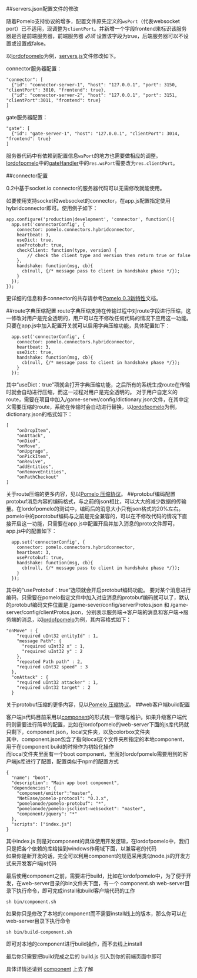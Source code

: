 ##servers.json配置文件的修改

随着Pomelo支持协议的增多，配置文件原先定义的`wsPort`（代表websocket port）已不适用，现调整为`clientPort`。并新增一个字段frontend来标识该服务器是否是前端服务器，前端服务器 *必须* 设置该字段为true，后端服务器可以不设置或设置成false。

以[lordofpomelo](https://github.com/NetEase/lordofpomelo)为例，[servers.js](https://github.com/NetEase/lordofpomelo/blob/master/game-server/config/servers.json)文件修改如下。

connector服务器配置：

```
"connector": [
  {"id": "connector-server-1", "host": "127.0.0.1", "port": 3150, "clientPort": 3010, "frontend": true},
  {"id": "connector-server-2", "host": "127.0.0.1", "port": 3151, "clientPort":3011, "frontend": true}
]
```

gate服务器配置：

```
"gate": [
  {"id": "gate-server-1", "host": "127.0.0.1", "clientPort": 3014, "frontend": true}
]
```

服务器代码中有依赖到配置信息`wsPort`的地方也需要做相应的调整。[lordofpomelo](https://github.com/NetEase/lordofpomelo)中的[gateHandler](https://github.com/NetEase/lordofpomelo/blob/master/game-server/app/servers/gate/handler/gateHandler.js#L29)中的`res.wsPort`需要改为`res.clientPort`。

##connector配置

0.2中基于socket.io connector的服务器代码可以无需修改就能使用。

如要使用支持socket和websocket的connector，在app.js配置指定使用hybridconnector即可。使用例子如下：

```
app.configure('production|development', 'connector', function(){
  app.set('connectorConfig', {
    connector: pomelo.connectors.hybridconnector,
    heartbeat: 3,
    useDict: true,
    useProtobuf: true,
    checkClient: function(type, version) {
    	// check the client type and version then return true or false
    },
    handshake: function(msg, cb){
      cb(null, {/* message pass to client in handshake phase */});
    }
  });
});
```

更详细的信息和多connector的共存请参考[Pomelo 0.3新特性](https://github.com/NetEase/pomelo/wiki/Pomelo-0.3%E6%96%B0%E7%89%B9%E6%80%A7)文档。

##route字典压缩配置
route字典压缩支持在传输过程中对route字段进行压缩，这一修改对用户是完全透明的，用户可以在不修改任何代码的情况下应用这一功能。只要在app.js中加入配置开关就可以启用字典压缩功能，具体配置如下：
```
  app.set('connectorConfig', {
    connector: pomelo.connectors.hybridconnector,
    heartbeat: 3,
    useDict: true,
    handshake: function(msg, cb){
      cb(null, {/* message pass to client in handshake phase */});
    }
  });
```
其中“useDict：true”项就会打开字典压缩功能，之后所有的系统生成route在传输时就会自动进行压缩，而这一过程对用户是完全透明的。
对于用户自定义的route，需要在项目中加入/game-server/config/dictionary.json文件，在其中定义需要压缩的route，系统在传输时会自动进行替换，以[lordofpomelo](https://github.com/NetEase/lordofpomelo)为例，dictionary.json的格式如下：
```
[
	"onDropItem",
	"onAttack",
	"onDied",
	"onMove",
	"onUpgrage",
	"onPickItem",
	"onRevive",
	"addEntities",
	"onRemoveEntities",
	"onPathCheckout"
]
```
关于route压缩的更多内容，见以[Pomelo 压缩协议](https://github.com/NetEase/pomelo/wiki/Pomelo-%E6%95%B0%E6%8D%AE%E5%8E%8B%E7%BC%A9%E5%8D%8F%E8%AE%AE)。
##protobuf编码配置
protobuf消息内容的编码格式，与之前的json相比，可以大大的减少数据的传输量。在lordofpomelo的测试中，编码后的消息大小只有json格式的20%左右。
pomelo中的porotobuf编码与之前是完全兼容的，可以在不修改代码的情况下直接开启这一功能，只需要在app.js中配置开启并加入消息的proto文件即可，app.js中的配置如下：
```
  app.set('connectorConfig', {
    connector: pomelo.connectors.hybridconnector,
    heartbeat: 3,
    useProtobuf: true,
    handshake: function(msg, cb){
      cb(null, {/* message pass to client in handshake phase */});
    }
  });
```
其中的“useProtobuf：true”选项就会开启protobuf编码功能。
要对某个消息进行编码，只需要在pomelo指定文件中加入对应消息的protobuf编码就可以了，默认的protobuf编码文件位置是 /game-sever/config/serverProtos.json 和 /game-server/config/clientProtos.json，分别表示服务端->客户端的消息和客户端->服务端的消息，以[lordofpomelo](https://github.com/NetEase/lordofpomelo)为例，其内容格式如下：
```
"onMove" : {
    "required uInt32 entityId" : 1,
    "message Path": {
      "required uInt32 x" : 1,
      "required uInt32 y" : 2
    },
    "repeated Path path" : 2,
    "required uInt32 speed" : 3
  },
  "onAttack" : {
    "required uInt32 attacker" : 1,
    "required uInt32 target" : 2
  }
```
关于protobuf压缩的更多内容，见以[Pomelo 压缩协议](https://github.com/NetEase/pomelo/wiki/Pomelo-%E6%95%B0%E6%8D%AE%E5%8E%8B%E7%BC%A9%E5%8D%8F%E8%AE%AE)。
##web客户端build配置

客户端js代码目前采用以[component](https://github.com/component/component)的形式统一管理与维护。如果升级客户端代码则需要进行简单的配置，比如在lordofpomelo的web-server下面的js库代码就只剩下，component.json，local文件夹，以及colorbox文件夹  
其中，component.json包含了指向local这个文件夹所指定的本地component，用于在component build的时候作为初始化操作  
而local文件夹里面有一个boot component，里面对lordofpomelo需要用到的客户端js库进行了配置，配置类似于npm的配置方式  

```  
{  
  "name": "boot",  
  "description": "Main app boot component",  
  "dependencies": {  
    "component/emitter":"master",  
    "NetEase/pomelo-protocol": "0.3.x",  
    "pomelonode/pomelo-protobuf": "*",  
    "pomelonode/pomelo-jsclient-websocket": "master",  
    "component/jquery": "*"  
  },  
  "scripts": ["index.js"]  
}    
```  

其中index.js 则是对component的具体使用开发逻辑，在lordofpomelo中，我们只是把各个依赖的库给挂到windows作用域下面，以兼容老的代码    
如果你是新开发的话，完全可以利用component的规范采用类似node.js的开发方式来开发客户端js代码  

最后使用component之前，需要进行build，比如在lordofpomelo中，为了便于开发，在web-server目录的bin文件夹下面，有一个 component.sh 
web-server目录下执行命令，即可完成install和build客户端代码的工作  
```  
sh bin/component.sh  
```  

如果你只是修改了本地的component而不需要install线上的版本，那么你可以在web-server目录下执行命令  

```  
sh bin/build-component.sh  
```  

即可对本地的component进行build操作，而不去线上install  

最后你只需要把build完成之后的 build.js 引入到你的前端页面中即可  

具体详情还请到 [component](https://github.com/component/component) 上去了解  